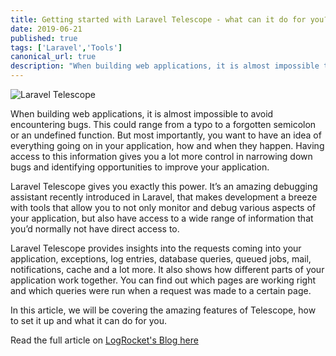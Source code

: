 ```yaml
---
title: Getting started with Laravel Telescope - what can it do for you?
date: 2019-06-21
published: true
tags: ['Laravel','Tools']
canonical_url: true
description: "When building web applications, it is almost impossible to avoid encountering bugs. You want to have an idea of everything going on in your application, how and when they happen. Having access to this information gives you a lot more control in narrowing down bugs and identifying opportunities to improve your application."
---
```



![Laravel Telescope](https://i1.wp.com/storage.googleapis.com/blog-images-backup/1*ya66uWi8Ug21w5CLpIOvgA.png?zoom=2&resize=730%2C125&ssl=1)

When building web applications, it is almost impossible to avoid encountering bugs. This could range from a typo to a forgotten semicolon or an undefined function. But most importantly, you want to have an idea of everything going on in your application, how and when they happen. Having access to this information gives you a lot more control in narrowing down bugs and identifying opportunities to improve your application.

Laravel Telescope gives you exactly this power. It’s an amazing debugging assistant recently introduced in Laravel, that makes development a breeze with tools that allow you to not only monitor and debug various aspects of your application, but also have access to a wide range of information that you’d normally not have direct access to.

Laravel Telescope provides insights into the requests coming into your application, exceptions, log entries, database queries, queued jobs, mail, notifications, cache and a lot more. It also shows how different parts of your application work together. You can find out which pages are working right and which queries were run when a request was made to a certain page.

In this article, we will be covering the amazing features of Telescope, how to set it up and what it can do for you.

Read the full article on [LogRocket's Blog here](https://blog.logrocket.com/getting-started-with-laravel-telescope-what-can-it-do-for-you-719aaef07941)